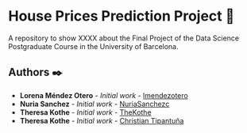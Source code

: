 # House Prices Prediction Project 🚀
A repository to show XXXX about the Final Project of the Data Science Postgraduate Course in the University of Barcelona.

## Authors ✒️

* **Lorena Méndez Otero** - *Initial work* - [lmendezotero](https://github.com/lmendezotero) 
* **Nuria Sanchez** - *Initial work* - [NuriaSanchezc](https://github.com/NuriaSanchezc) 
* **Theresa Kothe** - *Initial work* - [TheKothe](https://github.com/TheKothe) 
* **Theresa Kothe** - *Initial work* - [Christian Tipantuña](https://github.com/ChristianTipantuna) 
